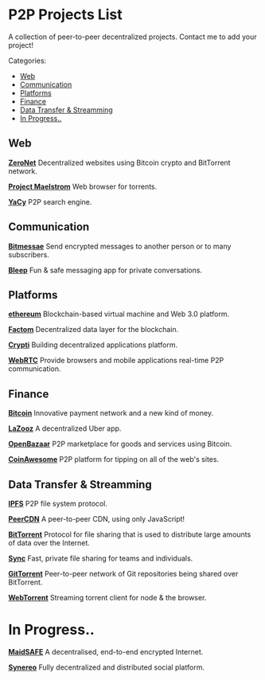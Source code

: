 # P2P Projects List

A collection of peer-to-peer decentralized projects. Contact me to add your project!

Categories:

* [Web](#web)
* [Communication](#communication)
* [Platforms](#platforms)
* [Finance](#finance)
* [Data Transfer & Streamming](#data-transfer--streamming)
* [In Progress..](#in-progress)


## Web

[**ZeroNet**](https://github.com/HelloZeroNet/ZeroNet)
Decentralized websites using Bitcoin crypto and BitTorrent network.

[**Project Maelstrom**](http://project-maelstrom.bittorrent.com/)
Web browser for torrents.

[**YaCy**](http://yacy.net/en/index.html)
P2P search engine.



## Communication

[**Bitmessae**](https://bitmessage.org/wiki/Main_Page)
Send encrypted messages to another person or to many subscribers.

[**Bleep**](http://www.bleep.pm/)
Fun & safe messaging app for private conversations.


## Platforms ##

[**ethereum**](https://www.ethereum.org/)
Blockchain-based virtual machine and Web 3.0 platform.

[**Factom**](http://factom.org/)
Decentralized data layer for the blockchain.

[**Crypti**](https://crypti.me/)
Building decentralized applications platform.

[**WebRTC**](http://www.webrtc.org/)
Provide browsers and mobile applications real-time P2P communication.


## Finance

[**Bitcoin**](https://bitcoin.org/en/)
Innovative payment network and a new kind of money.

[**LaZooz**](http://lazooz.org/)
A decentralized Uber app.

[**OpenBazaar**](https://openbazaar.org/)
P2P marketplace for goods and services using Bitcoin.

[**CoinAwesome**](http://coinawesome.com/)
P2P platform for tipping on all of the web's sites.



## Data Transfer & Streamming

[**IPFS**](http://ipfs.io/)
P2P file system protocol.

[**PeerCDN**](http://peercdn.com)
A peer-to-peer CDN, using only JavaScript!

[**BitTorrent**](http://www.bittorrent.com/)
Protocol for file sharing that is used to distribute large amounts of data over the Internet.

[**Sync**](https://www.getsync.com/)
Fast, private file sharing for teams and individuals.

[**GitTorrent**](https://github.com/cjb/GitTorrent)
Peer-to-peer network of Git repositories being shared over BitTorrent.

[**WebTorrent**](https://github.com/feross/webtorrent)
Streaming torrent client for node & the browser.



# In Progress..

[**MaidSAFE**](http://maidsafe.net/)
A decentralised, end-to-end encrypted Internet.

[**Synereo**](http://www.synereo.com/)
Fully decentralized and distributed social platform.